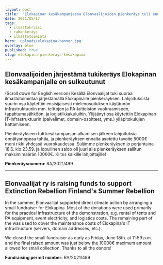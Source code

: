 ```yaml
---
layout: post
title:  "Elokapinan kesäkampanjassa Elonvaalijoiden pienkeräys tuli ennätystahtia täyteen"
date: 2021/05/17
tags:
  - ilmastokriisi
  - rahankeräys
  - ilmastotoiminta
hero: 'uploads/elokapina-banner.jpg'
overlay: blue
published: true
slug: elokapina-pienkerays-kesakapina
---
```

## Elonvaalijoiden järjestämä tukikeräys Elokapinan kesäkampanjalle on sulkeutunut
(Scroll down for English version)
Kesällä Elonvaalijat tuki suoraa ilmastotoimintaa järjestämällä Elokapinalle pienkeräyksen. Lahjoituksista suurin osa käytettiin ensisijaisesti mielenosoituksen käytännön infrastruktuuriin mm. telttojen ja PA-laitteiston vuokraamiseen, tapahtumasähköön, ja logistiikkakuluihin. Ylijäänyt osa käytettiin Elokapinan IT-infrastruktuurin (palvelimet, domain-osoitteet, yms.) ylläpitokulujen kattamiseen. 

Pienkeräykseen tuli kesäkampanjan alkamisen jälkeen lahjoituksia ennätysnopeaa tahtia, ja pienkeräyksen ennalta asetettu tavoite 5000€ meni rikki yhdessä vuorokaudessa. Suljimme pienkeräyksen jo perjantaina 18.6. klo 23.59. ja lopullinen saldo oli juuri alle pienkeräyksen sallitun maksimimäärän 10000€. Kiitos kaikille lahjoittajille! 

**Pienkeräysnumero:** RA/2021/499  

---

## Elonvaalijat ry is raising funds to support Extinction Rebellion Finland's Summer Rebellion
In the summer, Elonvaalijat supported direct climate action by arranging a small fundraiser for Elokapina. Most of the donations were used primarily for the practical infrastructure of the demonstration, e.g. rental of tents and PA equipment, event electricity, and logistics costs. The remaining part of the was used to cover the maintenance costs of Elokapina's IT infrastructure (servers, domain addresses, etc.). 

We closed the small fundraiser as early as Friday, June 18th. at 11:59 p.m. and the final raised amount was just below the 10000€ maximum amount allowed for small collection. Thanks to all the donors!


**Fundraising permit number:** RA/2021/499  
